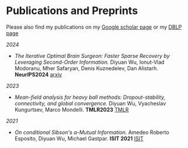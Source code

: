 # Publications and Preprints

Please also find my publications on my [Google scholar page](https://scholar.google.com/citations?user=MztcJLMAAAAJ&hl=zh-CN) or my [DBLP page](https://dblp.org/pid/284/7961.html)


*2024*

- *The Iterative Optimal Brain Surgeon: Faster Sparse Recovery by Leveraging Second-Order Information.*  Diyuan Wu, Ionut-Vlad Modoranu, Mher Safaryan, Denis Kuznedelev, Dan Alistarh.   **NeurIPS2024** [arxiv](https://arxiv.org/abs/2408.17163)


*2023*

- *Mean-field analysis for heavy ball methods: Dropout-stability, connectivity, and global convergence.*  Diyuan Wu, Vyacheslav Kungurtsev, Marco Mondelli.  **TMLR2023** [TMLR](https://openreview.net/forum?id=gZna3IiGfl)

*2021*

- *On conditional Sibson's $\alpha$-Mutual Information.*  Amedeo Roberto Esposito, Diyuan Wu, Michael Gastpar.  **ISIT 2021** [ISIT](https://ieeexplore.ieee.org/stamp/stamp.jsp?arnumber=9517944)